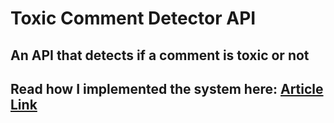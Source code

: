 # Toxic Comment Detector API
## An API that detects if a comment is toxic or not
## Read how I implemented the system here: [Article Link](https://emmakodes.com/how-to-build-your-own-api-to-detect-toxic-comment)
